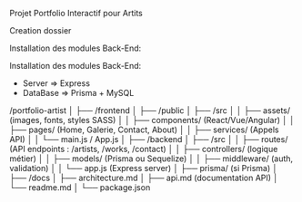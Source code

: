 Projet Portfolio Interactif pour Artits

Creation dossier

Installation des modules Back-End:


Installation des modules Back-End:
  - Server => Express
  - DataBase => Prisma + MySQL


/portfolio-artist
│
├── /frontend
│   ├── /public
│   ├── /src
│   │   ├── assets/ (images, fonts, styles SASS)
│   │   ├── components/ (React/Vue/Angular)
│   │   ├── pages/ (Home, Galerie, Contact, About)
│   │   ├── services/ (Appels API)
│   │   └── main.js / App.js
│
├── /backend
│   ├── /src
│   │   ├── routes/ (API endpoints : /artists, /works, /contact)
│   │   ├── controllers/ (logique métier)
│   │   ├── models/ (Prisma ou Sequelize)
│   │   ├── middleware/ (auth, validation)
│   │   └── app.js (Express server)
│   ├── prisma/ (si Prisma)
│
├── /docs
│   ├── architecture.md
│   ├── api.md (documentation API)
│   └── readme.md
│
└── package.json
